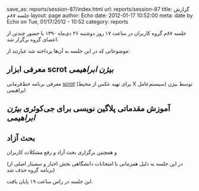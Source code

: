 save_as: reports/session-87/index.html
url: reports/session-87
title: گزارش جلسه ۸۷م
layout: page
author: Echo
date: 2012-01-17 10:52:00
meta: date by Echo on Tue, 01/17/2012 - 10:52
category: reports

جلسه ۸۷م گروه کاربران در ساعت ۱۷ روز دوشنبه ۲۶ دی‌ماه ۱۳۹۰ با حضور چندتن از
اعضای گروه برگزار شد.


<!--more-->



موضوعاتی که در این جلسه به آن‌ها پرداخته شد عبارتند از:

## معرفی ابزار scrot *بیژن ابراهیمی*
معرفی برنامه خط‌فرمانی [scrot](http://freecode.com/projects/scrot) (برای
تهیه عکس از محیط X سیستم‌عامل) توسط بیژن ابراهیمی  

## آموزش مقدماتی پلاگین نویسی برای جی‌کوئری *بیژن ابراهیمی*
## بحث آزاد
 و همچنین برگزاری بحث آزاد و رفع مشکلات کاربران

(در این جلسه به دلیل همزمانی با امتحانات دانشگاهی بخش اخبار و سمینار اصلی از
برنامه گروه حذف شد)

این جلسه در راس ساعت ۱۹ پایان یافت.

